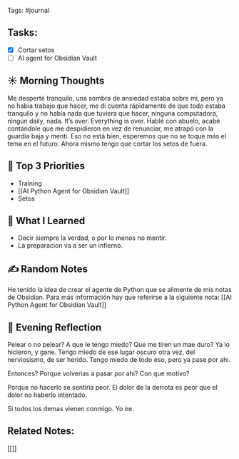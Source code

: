 Tags: #journal

## Tasks:
- [x] Cortar setos
- [ ] AI agent for Obsidian Vault

## ☀️ Morning Thoughts

Me desperté tranquilo, una sombra de ansiedad estaba sobre mi, pero ya no había trabajo que hacer, me di cuenta rápidamente de que todo estaba tranquilo y no había nada que tuviera que hacer, ninguna computadora, ningún daily, nada. It’s over. Everything is over.
Hablé con abuelo, acabé contándole que me despidieron en vez de renunciar, me atrapó con la guardia baja y mentí. Eso no está bien, esperemos que no se toque más el tema en el futuro.
Ahora mismo tengo que cortar los setos de fuera.
## 🎯 Top 3 Priorities
- Training
- [[AI Python Agent for Obsidian Vault]]
- Setos
## 💭 What I Learned

- Decir siempre la verdad, o por lo menos no mentir.
- La preparacion va a ser un infierno. 
## ✍️ Random Notes

He tenido la idea de crear el agente de Python que se alimente de mis notas de Obsidian. Para más información hay que referirse a la siguiente nota: [[AI Python Agent for Obsidian Vault]]

## 🌙 Evening Reflection
Pelear o no pelear? A que le tengo miedo? 
Que me tiren un mae duro? Ya lo hicieron, y gane. Tengo miedo de ese lugar oscuro otra vez, del nerviosismo, de ser herido. 
Tengo miedo de todo eso, pero ya pase por ahi. 

Entonces? Porque volverias a pasar por ahi? Con que motivo? 

Porque no hacerlo se sentiria peor. El dolor de la derrota es peor que el dolor no haberlo intentado. 

Si todos los demas vienen conmigo. Yo ire. 
## Related Notes: 
[[]]